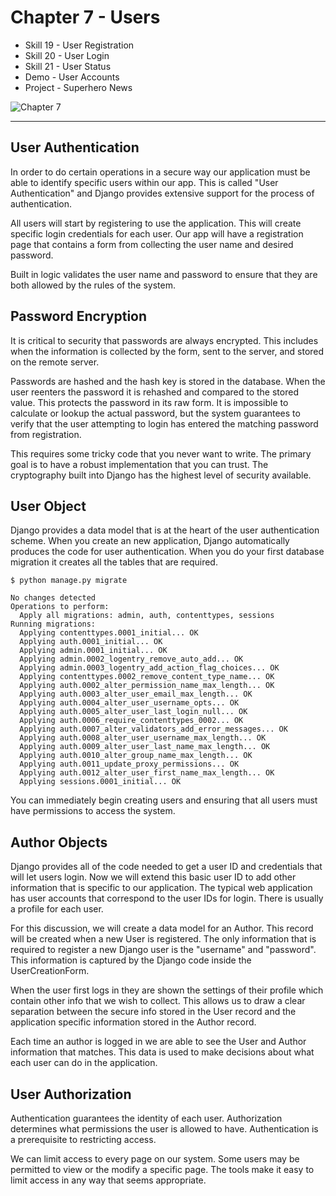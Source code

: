 # Chapter 7 - Users


- Skill 19 - User Registration
- Skill 20 - User Login
- Skill 21 - User Status
- Demo - User Accounts
- Project - Superhero News

![Chapter 7](img/chapter-7.jpg)

---

## User Authentication

In order to do certain operations in a secure way our application must be able
to identify specific users within our app.  This is called "User Authentication"
and Django provides extensive support for the process of authentication.

All users will start by registering to use the application.  This will create
specific login credentials for each user.  Our app will have a registration
page that contains a form from collecting the user name and desired password.

Built in logic validates the user name and password to ensure that they are
both allowed by the rules of the system.


## Password Encryption

It is critical to security that passwords are always encrypted.  This includes
when the information is collected by the form, sent to the server, and stored
on the remote server.

Passwords are hashed and the hash key is stored in the database.  When the
user reenters the password it is rehashed and compared to the stored value.
This protects the password in its raw form.  It is impossible to calculate or
lookup the actual password, but the system guarantees to verify that the user
attempting to login has entered the matching password from registration.

This requires some tricky code that you never want to write.  The primary goal 
is to have a robust implementation that you can trust.  The cryptography built
into Django has the highest level of security available.


## User Object

Django provides a data model that is at the heart of the user authentication
scheme.   When you create an new application, Django automatically produces 
the code for user authentication.   When you do your first database migration
it creates all the tables that are required.

    $ python manage.py migrate

    No changes detected
    Operations to perform:
      Apply all migrations: admin, auth, contenttypes, sessions
    Running migrations:
      Applying contenttypes.0001_initial... OK
      Applying auth.0001_initial... OK
      Applying admin.0001_initial... OK
      Applying admin.0002_logentry_remove_auto_add... OK
      Applying admin.0003_logentry_add_action_flag_choices... OK
      Applying contenttypes.0002_remove_content_type_name... OK
      Applying auth.0002_alter_permission_name_max_length... OK
      Applying auth.0003_alter_user_email_max_length... OK
      Applying auth.0004_alter_user_username_opts... OK
      Applying auth.0005_alter_user_last_login_null... OK
      Applying auth.0006_require_contenttypes_0002... OK
      Applying auth.0007_alter_validators_add_error_messages... OK
      Applying auth.0008_alter_user_username_max_length... OK
      Applying auth.0009_alter_user_last_name_max_length... OK
      Applying auth.0010_alter_group_name_max_length... OK
      Applying auth.0011_update_proxy_permissions... OK
      Applying auth.0012_alter_user_first_name_max_length... OK
      Applying sessions.0001_initial... OK

You can immediately begin creating users and ensuring that all users must have
permissions to access the system.


## Author Objects

Django provides all of the code needed to get a user ID and credentials that
will let users login.  Now we will extend this basic user ID to add other 
information that is specific to our application.  The typical web application
has user accounts that correspond to the user IDs for login. There is usually
a profile for each user.

For this discussion, we will create a data model for an Author.  This record
will be created when a new User is registered.  The only information that is
required to register a new Django user is the "username" and "password". This
information is captured by the Django code inside the UserCreationForm.

When the user first logs in they are shown the settings of their profile which
contain other info that we wish to collect.  This allows us to draw a clear
separation between the secure info stored in the User record and the application
specific information stored in the Author record.

Each time an author is logged in we are able to see the User and Author
information that matches.  This data is used to make decisions about what
each user can do in the application.


## User Authorization

Authentication guarantees the identity of each user.  Authorization determines
what permissions the user is allowed to have.  Authentication is a prerequisite
to restricting access. 

We can limit access to every page on our system.  Some users may be permitted
to view or the modify a specific page.  The tools make it easy to limit access
in any way that seems appropriate.



